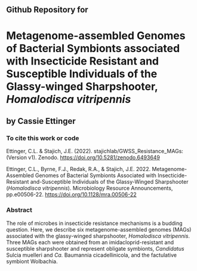 ## Github Repository for
# Metagenome-assembled Genomes of Bacterial Symbionts associated with Insecticide Resistant and Susceptible Individuals of the Glassy-winged Sharpshooter, <i>Homalodisca vitripennis</i>
## by Cassie Ettinger 

### To cite this work or code

Ettinger, C.L. &  Stajich, J.E. (2022). stajichlab/GWSS_Resistance_MAGs: (Version v1). Zenodo. https://doi.org/10.5281/zenodo.6493649

Ettinger, C.L., Byrne, F.J., Redak, R.A., & Stajich, J.E. 2022. Metagenome-Assembled Genomes of Bacterial Symbionts Associated with Insecticide-Resistant and-Susceptible Individuals of the Glassy-Winged Sharpshooter (<i>Homalodisca vitripennis</i>). Microbiology Resource Announcements, pp.e00506-22. https://doi.org/10.1128/mra.00506-22

### Abstract

The role of microbes in insecticide resistance mechanisms is a budding question. Here, we describe six metagenome-assembled genomes (MAGs) associated with the glassy-winged sharpshooter, <i>Homalodisca vitripennis</i>. Three MAGs each were obtained from an imidacloprid-resistant and susceptible sharpshooter and represent obligate symbionts, <i>Candidatus</i> Sulcia muelleri and <i>Ca.</i> Baumannia cicadellinicola, and the factulative symbiont Wolbachia.


